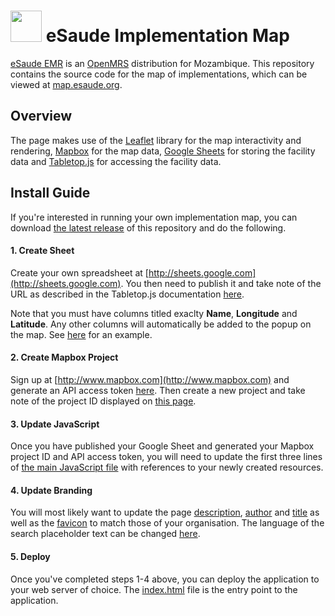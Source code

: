 # <img src="https://s3-eu-west-1.amazonaws.com/esaude/images/esaude-logo.png" height="50px"/> eSaude Implementation Map

[eSaude EMR](http://www.esaude.org/) is an [OpenMRS](http://www.openmrs.org/) distribution for Mozambique. This repository contains the source code for the map of implementations, which can be viewed at [map.esaude.org](http://map.esaude.org).

## Overview

The page makes use of the [Leaflet](http://leafletjs.com/) library for the map interactivity and rendering, [Mapbox](https://www.mapbox.com/) for the map data, [Google Sheets](http://www.google.com/sheets/about/) for storing the facility data and [Tabletop.js](https://github.com/jsoma/tabletop) for accessing the facility data.


## Install Guide

If you're interested in running your own implementation map, you can download [the latest release](https://github.com/esaude/mapa.esaude.org/releases/latest) of this repository and do the following.

#### 1. Create Sheet

Create your own spreadsheet at [http://sheets.google.com](http://sheets.google.com). You then need to publish it and take note of the URL as described in the Tabletop.js documentation [here](https://github.com/jsoma/tabletop#1-getting-your-data-out-there).

Note that you must have columns titled exaclty **Name**, **Longitude** and **Latitude**. Any other columns will automatically be added to the popup on the map. See [here](https://docs.google.com/spreadsheets/d/18FNhJO2Vv1yqBtII8LshlkMd70APa56lnEESbMDND1E/pubhtml?gid=0&single=true) for an example.

#### 2. Create Mapbox Project

Sign up at [http://www.mapbox.com](http://www.mapbox.com) and generate an API access token [here](https://www.mapbox.com/account/apps/). Then create a new project and take note of the project ID displayed on [this page](https://www.mapbox.com/projects/).

#### 3. Update JavaScript

Once you have published your Google Sheet and generated your Mapbox project ID and API access token, you will need to update the first three lines of [the main JavaScript file](https://github.com/esaude/mapa.esaude.org/blob/master/js/mapa.esaude.org.js) with references to your newly created resources.

#### 4. Update Branding

You will most likely want to update the page [description](https://github.com/esaude/mapa.esaude.org/blob/master/index.html#L7), [author](https://github.com/esaude/mapa.esaude.org/blob/master/index.html#L8) and [title](https://github.com/esaude/mapa.esaude.org/blob/master/index.html#L9) as well as the [favicon](https://github.com/esaude/mapa.esaude.org/blob/master/img/favicon.png) to match those of your organisation. The language of the search placeholder text can be changed [here](https://github.com/esaude/mapa.esaude.org/blob/master/index.html#L25).

#### 5. Deploy

Once you've completed steps 1-4 above, you can deploy the application to your web server of choice. The [index.html](https://github.com/esaude/mapa.esaude.org/blob/master/index.html) file is the entry point to the application.